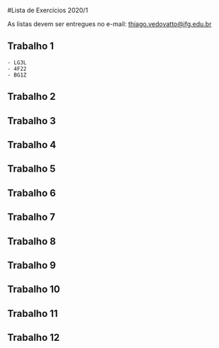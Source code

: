 #Lista de Exercícios 2020/1

As listas devem ser entregues no e-mail: thiago.vedovatto@ifg.edu.br

## Trabalho 1

    - LG3L
    - 4F22
    - BG1Z

## Trabalho 2
## Trabalho 3
## Trabalho 4
## Trabalho 5
## Trabalho 6
## Trabalho 7
## Trabalho 8
## Trabalho 9
## Trabalho 10
## Trabalho 11
## Trabalho 12
